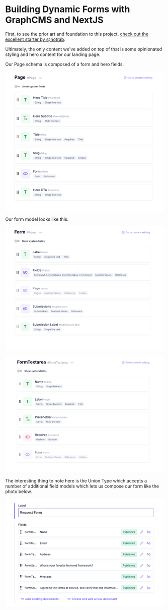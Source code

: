 # Building Dynamic Forms with GraphCMS and NextJS

First, to see the prior art and foundation to this project, [check out the excellent starter by @notrab](https://github.com/notrab/dynamic-graphql-nextjs-forms).

Ultimately, the only content we've added on top of that is some opinionated styling and hero content for our landing page.

Our Page schema is composed of a form and hero fields.

![](images/page-model.png?raw=true)

Our form model looks like this.

![](images/form-model.png?raw=true)

![](images/text-area-model.png?raw=true)

The interesting thing to note here is the Union Type which accepts a number of additional field models which lets us compose our form like the photo below.

![](images/form-content.png?raw=true)

